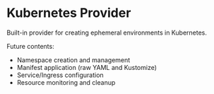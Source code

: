 # Kubernetes Provider

Built-in provider for creating ephemeral environments in Kubernetes.

Future contents:
- Namespace creation and management
- Manifest application (raw YAML and Kustomize)
- Service/Ingress configuration
- Resource monitoring and cleanup
